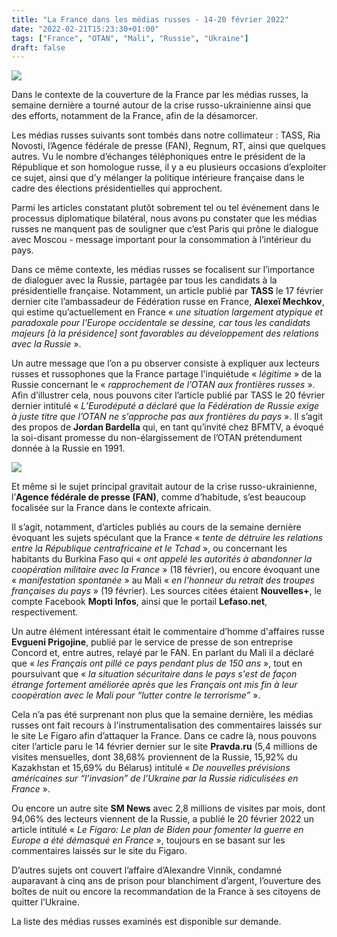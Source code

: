 ```yaml
---
title: "La France dans les médias russes - 14-20 février 2022"
date: "2022-02-21T15:23:30+01:00"
tags: ["France", "OTAN", "Mali", "Russie", "Ukraine"]
draft: false
---
```


![](/images/candidats_france_russie_ria.jpg)

Dans le contexte de la couverture de la France par les médias russes, la semaine dernière a tourné autour de la crise russo-ukrainienne ainsi que des efforts, notamment de la France, afin de la désamorcer. 

Les médias russes suivants sont tombés dans notre collimateur : TASS, Ria Novosti, l’Agence fédérale de presse (FAN), Regnum, RT, ainsi que quelques autres. Vu le nombre d’échanges téléphoniques entre le président de la République et son homologue russe, il y a eu plusieurs occasions d’exploiter ce sujet, ainsi que d’y mélanger la politique intérieure française dans le cadre des élections présidentielles qui approchent. 

Parmi les articles constatant plutôt sobrement tel ou tel événement dans le processus diplomatique bilatéral, nous avons pu constater que les médias russes ne manquent pas de souligner que c’est Paris qui prône le dialogue avec Moscou - message important pour la consommation à l’intérieur du pays. 

Dans ce même contexte, les médias russes se focalisent sur l’importance de dialoguer avec la Russie, partagée par tous les candidats à la présidentielle française. Notamment, un article publié par **TASS** le 17 février dernier cite l’ambassadeur de Fédération russe en France, **Alexeï Mechkov**, qui estime qu’actuellement en France « *une situation largement atypique et paradoxale pour l'Europe occidentale se dessine, car tous les candidats majeurs [à la présidence] sont favorables au développement des relations avec la Russie* ».

Un autre message que l’on a pu observer consiste à expliquer aux lecteurs russes et russophones que la France partage l'inquiétude « *légitime* » de la Russie concernant le « *rapprochement de l’OTAN aux frontières russes* ». Afin d’illustrer cela, nous pouvons citer l’article publié par TASS le 20 février dernier intitulé « *L’Eurodéputé a déclaré que la Fédération de Russie exige à juste titre que l’OTAN ne s'approche pas aux frontières du pays* ». Il s’agit des propos de **Jordan Bardella** qui, en tant qu’invité chez BFMTV, a évoqué la soi-disant promesse du non-élargissement de l’OTAN prétendument donnée à la Russie en 1991.

![](/images/burkina_faso_riafan.jpg)

Et même si le sujet principal gravitait autour de la crise russo-ukrainienne, l’**Agence fédérale de presse (FAN)**, comme d’habitude, s’est beaucoup focalisée sur la France dans le contexte africain. 

Il s’agit, notamment, d’articles publiés au cours de la semaine dernière évoquant les sujets spéculant que la France « *tente de détruire les relations entre la République centrafricaine et le Tchad* », ou concernant les habitants du Burkina Faso qui « *ont appelé les autorités à abandonner la coopération militaire avec la France* » (18 février), ou encore évoquant une « *manifestation spontanée* » au Mali « *en l'honneur du retrait des troupes françaises du pays* » (19 février). Les sources citées étaient **Nouvelles+**, le compte Facebook **Mopti Infos**, ainsi que le portail **Lefaso.net**, respectivement. 

Un autre élément intéressant était le commentaire d’homme d'affaires russe **Evgueni Prigojine**, publié par le service de presse de son entreprise Concord et, entre autres, relayé par le FAN. En parlant du Mali il a déclaré que « *les Français ont pillé ce pays pendant plus de 150 ans* », tout en poursuivant que « *la situation sécuritaire dans le pays s'est de façon étrange fortement améliorée après que les Français ont mis fin à leur coopération avec le Mali pour “lutter contre le terrorisme”* ». 

Cela n’a pas été surprenant non plus que la semaine dernière, les médias russes ont fait recours à l'instrumentalisation des commentaires laissés sur le site Le Figaro afin d’attaquer la France. Dans ce cadre là, nous pouvons citer l’article paru le 14 février dernier sur le site **Pravda.ru** (5,4 millions de visites mensuelles, dont 38,68% proviennent de la Russie, 15,92% du Kazakhstan et 15,69% du Bélarus) intitulé « *De nouvelles prévisions américaines sur “l’invasion” de l'Ukraine par la Russie ridiculisées en France* ». 

Ou encore un autre site **SM News** avec 2,8 millions de visites par mois, dont 94,06% des lecteurs viennent de la Russie, a publié le 20 février 2022 un article intitulé « *Le Figaro: Le plan de Biden pour fomenter la guerre en Europe a été démasqué en France* », toujours en se basant sur les commentaires laissés sur le site du Figaro. 

D’autres sujets ont couvert l’affaire d’Alexandre Vinnik, condamné auparavant à cinq ans de prison pour blanchiment d’argent, l’ouverture des boîtes de nuit ou encore la recommandation de la France à ses citoyens de quitter l’Ukraine. 

La liste des médias russes examinés est disponible sur demande.